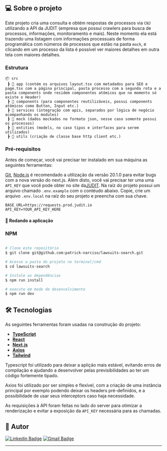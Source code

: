 ## 💻 Sobre o projeto

Este projeto cria uma consulta e obtém respostas de processos via `CNJ` utilizando a API da JUDIT (empresa que possui crawlers para busca de processos, informações, monitoramento e mais). Neste momento ela está trazendo uma listagem com informações processuais de forma programática com números de processos que estão na pasta `mock`, e clicando em um processo da lista é possível ver maiores detalhes em outra tela com maiores detalhes.

### Estrutura

```
📦 src
 ┣ 📂 app (contém os arquivos layout.tsx com metadados para SEO e page.tsx com a página principal, pasta processo com a segunda rota e a pasta components onde residem componentes atômicos que no momento só existe o Header)
 ┣ 📂 components (para componentes reutilizáveis, possui components atômicos como Button, Input etc.)
 ┣ 📂 services (integração com apis, separados por lógica de negócio acompanhando os modules)
 ┣ 📂 mock (dados mockados no formato json, nesse caso somente possui os processos)
 ┣ 📂 entities (models, no caso tipos e interfaces para serem utilizados)
 ┣ 📂 utils (criação de classe base http client etc.)
```

### Pré-requisitos

Antes de começar, você vai precisar ter instalado em sua máquina as seguintes ferramentas:

[Git](https://git-scm.com), [Node.js](https://nodejs.org/en/) é recomendado a utilização da versão 20.1.0 para evitar bugs com a nova versão do next.js. Além disto, você vai precisar ter uma uma `API_KEY` que você pode obter no site da[JUDIT](https://app.judit.io/). Na raíz do projeto possui um arquivo chamado `.env.example` com o contéudo abaixo. Copie, crie um arquivo `.env.local` na raíz do seu projeto e preencha com sua chave.

```
BASE_URL=https://requests.prod.judit.io
API_KEY=YOUR_API_KEY_HERE
```

#### 🎲 Rodando a aplicação

### NPM

```bash

# Clone este repositório
$ git clone git@github.com:patrick-narciso/lawsuits-search.git

# Acesse a pasta do projeto no terminal/cmd
$ cd lawsuits-search

# Instale as dependências
$ npm run install

# execute em modo de desenvolvimento
$ npm run dev

```

## 🛠 Tecnologias

As seguintes ferramentas foram usadas na construção do projeto:

- **[TypeScript](https://www.typescriptlang.org/)**
- **[React](https://react.dev/)**
- **[Next.js](https://nextjs.org/)**
- **[Axios](https://github.com/axios/axios)**
- **[Tailwind](https://tailwindcss.com/)**

Typescript foi utilizado para deixar a aplição mais estável, evitando erros de compilação e ajudando a desenvolver pelas previsibilidades ao ter um código fortemente tipado.

Axios foi utilizado por ser simples e flexível, com a criação de uma instância principal por exemplo podendo deixar os headers pré-definidos, e a possibilidade de usar seus interceptors caso haja necessidade.

As requisições à API foram feitas no lado do server para otimizar a renderização e evitar a exposição da `API_KEY` necessária para as chamadas.

## 🦸 Autor

[![Linkedin Badge](https://img.shields.io/badge/-Patrick-blue?style=flat-square&logo=Linkedin&logoColor=white&link=https://www.linkedin.com/in/patricknarciso/)](https://www.linkedin.com/in/patricknarciso/)
[![Gmail Badge](https://img.shields.io/badge/-patrick.ncsilva@gmail.com-c14438?style=flat-square&logo=Gmail&logoColor=white&link=mailto:patrick.ncsilva@gmail.com)](mailto:patrick.ncsilva@gmail.com)

---
